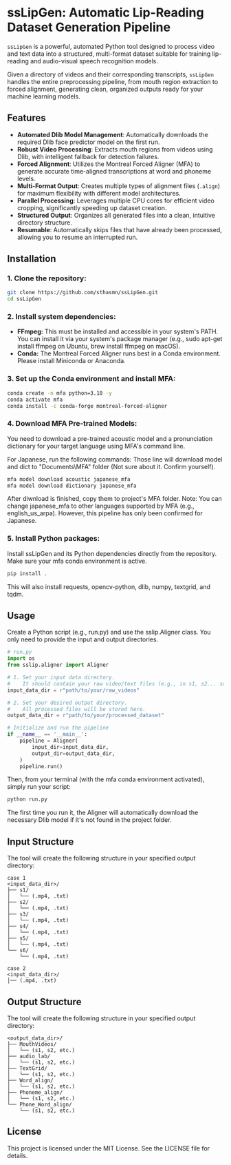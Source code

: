 # ssLipGen: Automatic Lip-Reading Dataset Generation Pipeline

`ssLipGen` is a powerful, automated Python tool designed to process video and text data into a structured, multi-format dataset suitable for training lip-reading and audio-visual speech recognition models.

Given a directory of videos and their corresponding transcripts, `ssLipGen` handles the entire preprocessing pipeline, from mouth region extraction to forced alignment, generating clean, organized outputs ready for your machine learning models.

## Features

-   **Automated Dlib Model Management**: Automatically downloads the required Dlib face predictor model on the first run.
-   **Robust Video Processing**: Extracts mouth regions from videos using Dlib, with intelligent fallback for detection failures.
-   **Forced Alignment**: Utilizes the Montreal Forced Aligner (MFA) to generate accurate time-aligned transcriptions at word and phoneme levels.
-   **Multi-Format Output**: Creates multiple types of alignment files (`.align`) for maximum flexibility with different model architectures.
-   **Parallel Processing**: Leverages multiple CPU cores for efficient video cropping, significantly speeding up dataset creation.
-   **Structured Output**: Organizes all generated files into a clean, intuitive directory structure.
-   **Resumable**: Automatically skips files that have already been processed, allowing you to resume an interrupted run.

## Installation

### 1. Clone the repository:

```bash
git clone https://github.com/sthasmn/ssLipGen.git
cd ssLipGen
```
### 2. Install system dependencies:

-  **FFmpeg:** This must be installed and accessible in your system's PATH. You can install it via your system's package manager (e.g., sudo apt-get install ffmpeg on Ubuntu, brew install ffmpeg on macOS).
-  **Conda:** The Montreal Forced Aligner runs best in a Conda environment. Please install Miniconda or Anaconda.
### 3. Set up the Conda environment and install MFA:

```Bash
conda create -n mfa python=3.10 -y
conda activate mfa
conda install -c conda-forge montreal-forced-aligner
```
### 4. Download MFA Pre-trained Models:

You need to download a pre-trained acoustic model and a pronunciation dictionary for your target language using MFA's command line.

For Japanese, run the following commands:
Those line will download model and dict to "Documents\MFA\" folder (Not sure about it. Confirm yourself).
```Bash
mfa model download acoustic japanese_mfa
mfa model download dictionary japanese_mfa
```
After diwnload is finished, copy them to project's MFA folder.
Note: You can change japanese_mfa to other languages supported by MFA (e.g., english_us_arpa). However, this pipeline has only been confirmed for Japanese.

### 5. Install Python packages:

Install ssLipGen and its Python dependencies directly from the repository. Make sure your mfa conda environment is active.

```Bash
pip install .
```
This will also install requests, opencv-python, dlib, numpy, textgrid, and tqdm.


## Usage
Create a Python script (e.g., run.py) and use the sslip.Aligner class. You only need to provide the input and output directories.

```Python
# run.py
import os
from sslip.aligner import Aligner

# 1. Set your input data directory.
#    It should contain your raw video/text files (e.g., in s1, s2... subfolders)
input_data_dir = r"path/to/your/raw_videos"

# 2. Set your desired output directory.
#    All processed files will be stored here.
output_data_dir = r"path/to/your/processed_dataset"

# Initialize and run the pipeline
if __name__ == '__main__':
    pipeline = Aligner(
        input_dir=input_data_dir,
        output_dir=output_data_dir,
    )
    pipeline.run()
```
Then, from your terminal (with the mfa conda environment activated), simply run your script:

```Bash
python run.py
```
The first time you run it, the Aligner will automatically download the necessary Dlib model if it's not found in the project folder.

## Input Structure
The tool will create the following structure in your specified output directory:
```
case 1
<input_data_dir>/
├── s1/
│   └── (.mp4, .txt)
├── s2/
│   └── (.mp4, .txt)
├── s3/
│   └── (.mp4, .txt)
├── s4/
│   └── (.mp4, .txt)
├── s5/
│   └── (.mp4, .txt)
└── s6/
    └── (.mp4, .txt)

case 2
<input_data_dir>/
│── (.mp4, .txt)

```

## Output Structure
The tool will create the following structure in your specified output directory:
```
<output_data_dir>/
├── MouthVideos/
│   └── (s1, s2, etc.)
├── audio_lab/
│   └── (s1, s2, etc.)
├── TextGrid/
│   └── (s1, s2, etc.)
├── Word_align/
│   └── (s1, s2, etc.)
├── Phoneme_align/
│   └── (s1, s2, etc.)
└── Phone_Word_align/
    └── (s1, s2, etc.)
```

## License
This project is licensed under the MIT License. See the LICENSE file for details.
